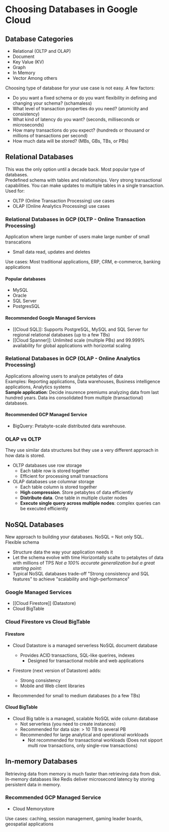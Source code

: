 # Choosing Databases in Google Cloud

## Database Categories
- Relational (OLTP and OLAP)
- Document
- Key Value (KV)
- Graph
- In Memory
- Vector
Among others

Choosing type of database for your use case is not easy. A few factors: 
- Do you want a fixed schema or do you want flexibility in defining and changing your schema? (schamaless)
- What level of transaction properties do you need? (atomicity and consistency)
- What kind of latency do you want? (seconds, milliseconds or microseconds)
- How many transactions do you expect? (hundreds or thousand or millions of transactions per second)
- How much data will be stored? (MBs, GBs, TBs, or PBs)

## Relational Databases
This was the only option until a decade back. Most popular type of databases.  
Predefined schema with tables and relationships.
Very strong transactional capabilities. You can make updates to multiple tables in a single transaction.
Used for:
  - OLTP (Online Transaction Processing) use cases
  - OLAP (Online Analytics Processing) use cases

### Relational Databases in GCP (OLTP - Online Transaction Processing)
Application where large number of users make large number of small transcations
- Small data read, updates and deletes

Use cases: Most traditional applications, ERP, CRM, e-commerce, banking applications

#### Popular databases
- MySQL
- Oracle
- SQL Server
- PostgresSQL

#### Recommended Google Managed Services
- [[Cloud SQL]]: Supports PostgreSQL, MySQL and SQL Server for regional relational databases (up to a few TBs)
- [[Cloud Spanner]]: Unlimited scale (multiple PBs) and 99.999% availability for global applications with horizontal scaling

### Relational Databases in GCP (OLAP - Online Analytics Processing)
Applications allowing users to analyze petabytes of data  
Examples: Reporting applications, Data warehouses, Business intelligence applications, Analytics systems  
**Sample application**: Decide insurence premiums analyzing data from last hundred years. Data ins consolidated from multiple (transactional) databases.  

#### Recommended GCP Managed Service
- BigQuery: Petabyte-scale distributed data warehouse.

### OLAP vs OLTP
They use similar data structures but they use a very different approach in how data is stored.  
- OLTP databases use row storage
  - Each table row is stored together
  - Efficient for processing small transactions
- OLAP databases use columnar storage
  - Each table column is stored together
  - **High compression**. Store petabytes of data efficiently
  - **Distribute data**. One table in multiple cluster nodes
  - **Execute single query across multiple nodes**: complex queries can be executed efficiently

## NoSQL Databases
New approach to building your databases. NoSQL = Not only SQL.  
Flexible schema
- Structure data the way your application needs it
- Let the schema evolve with time
Horizontally scalte to petabytes of data with millions of TPS
*Not a 100% accurate generalization but a great starting point:*
- Typical NoSQL databases trade-off "Strong consistency and SQL features" to achieve "scalability and high-performance"

### Google Managed Services
- [[Cloud Firestore]] (Datastore)
- Cloud BigTable

### Cloud Firestore vs Cloud BigTable

#### Firestore
- Cloud Datastore is a managed serverless NoSQL document database
  - Provides ACID transactions, SQL-like querires, indexes
    - Designed for transactional mobile and web applications

- Firestore (next version of Datastore) adds:
  - Strong consistency
  - Mobile and Web client libraries

- Recommended for small to medium databases (to a few TBs)

#### Cloud BigTable
- Cloud Big table is a managed, scalable NoSQL wide column database
  - Not serverless (you need to create instances)
  - Recommended for data size: > 10 TB to several PB
  - Recommended for large analytical and operational workloads
    - Not recommended for transactional workloads (Does not sipport multi row transactions, only single-row transactions)

## In-memory Databases
Retrieving data from memory is much faster than retrieving data from disk. In-memory databases like Redis deliver microsecond latency by storing persistent data in memory.  

### Recommended GCP Managed Service
- Cloud Memorystore

Use cases: caching, session management, gaming leader boards, geospatial applications
